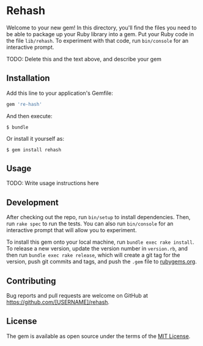# Rehash

Welcome to your new gem! In this directory, you'll find the files you need to be able to package up your Ruby library into a gem. Put your Ruby code in the file `lib/rehash`. To experiment with that code, run `bin/console` for an interactive prompt.

TODO: Delete this and the text above, and describe your gem

## Installation

Add this line to your application's Gemfile:

```ruby
gem 're-hash'
```

And then execute:

    $ bundle

Or install it yourself as:

    $ gem install rehash

## Usage

TODO: Write usage instructions here

## Development

After checking out the repo, run `bin/setup` to install dependencies. Then, run `rake spec` to run the tests. You can also run `bin/console` for an interactive prompt that will allow you to experiment.

To install this gem onto your local machine, run `bundle exec rake install`. To release a new version, update the version number in `version.rb`, and then run `bundle exec rake release`, which will create a git tag for the version, push git commits and tags, and push the `.gem` file to [rubygems.org](https://rubygems.org).

## Contributing

Bug reports and pull requests are welcome on GitHub at https://github.com/[USERNAME]/rehash.


## License

The gem is available as open source under the terms of the [MIT License](http://opensource.org/licenses/MIT).


